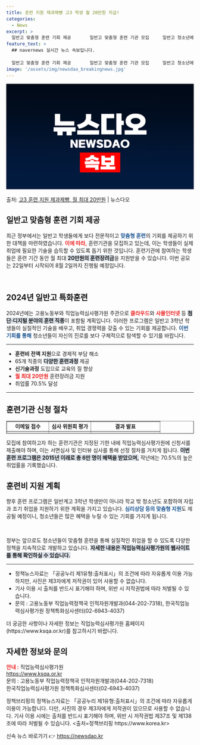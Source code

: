 ```yaml
---
title: 훈련 지원 제과제빵 고3 학생 월 20만원 지급!
categories:
  - News
excerpt: >
  일반고 맞춤형 훈련 기회 제공       일반고 맞춤형 훈련 기관 모집     일반고 청소년에게 취업에 필요…
feature_text: >
  ## navernews 실시간 뉴스 속보입니다.

  일반고 맞춤형 훈련 기회 제공       일반고 맞춤형 훈련 기관 모집     일반고 청소년에게 취업에 필요…
image: '/assets/img/newsdao_breakingnews.jpg'
---
```


![뉴스다오 속보](/assets/img/newsdao_breakingnews.jpg)

<p>출처: <a href="https://newsdao.kr/4855" rel="dofollow">고3 훈련 지원 제과제빵, 월 최대 20만원</a> | 뉴스다오</p>

<h2 data-ke-size="size26">일반고 맞춤형 훈련 기회 제공</h2>
<p data-ke-size="size16">최근 정부에서는 일반고 학생들에게 보다 전문적이고 <b><span style="color: #1a5490;">맞춤형 훈련</span></b>의 기회를 제공하기 위한 대책을 마련하였습니다. <b><span style="color: #ee2323;">이에 따라,</span></b> 훈련기관을 모집하고 있는데, 이는 학생들이 실제 취업에 필요한 기술을 습득할 수 있도록 돕기 위한 것입니다. 훈련기관에 참여하는 학생들은 훈련 기간 동안 월 최대 <b><span style="background-color: #21538527;">20만원의 훈련장려금</span></b>을 지원받을 수 있습니다. 이번 공모는 22일부터 시작되어 8월 2일까지 진행될 예정입니다.</p>

<p data-ke-size="size16">&nbsp;</p>

<h2 data-ke-size="size23">2024년 일반고 특화훈련</h2>
<p data-ke-size="size16">2024년에는 고용노동부와 직업능력심사평가원 주관으로 <b><span style="color: #ee2323;">클라우드</span></b>와 <b><span style="color: #ee2323;">사물인터넷</span></b> 등 <b><span style="background-color: #21538527;">첨단·디지털 분야의 훈련 직종</span></b>이 포함될 계획입니다. 이러한 프로그램은 일반고 3학년 학생들이 실질적인 기술을 배우고, 취업 경쟁력을 갖출 수 있는 기회를 제공합니다. <b><span style="color: #1a5490;">이번 기회를 통해</span></b> 청소년들이 자신의 진로를 보다 구체적으로 탐색할 수 있기를 바랍니다.</p>
<hr contenteditable="false" data-ke-type="horizontalRule" data-ke-style="style5" />
<ul style="list-style-type: disc;" data-ke-list-type="disc">
    <li><b>훈련비 전액 지원</b>으로 경제적 부담 해소</li>
    <li>65개 직종의 <b><span style="background-color: #21538527;">다양한 훈련과정</span></b> 제공</li>
    <li><b>신기술과정</b> 도입으로 교육의 질 향상</li>
    <li><b><span style="color: #ee2323;">월 최대 20만원</span></b> 훈련장려금 지원</li>
    <li>취업률 70.5% 달성</li>
</ul>
<hr contenteditable="false" data-ke-type="horizontalRule" data-ke-style="style5" />

<h2 data-ke-size="size23">훈련기관 신청 절차</h2>
<table style="border-collapse: collapse; width: 100%; height: 34px;" border="1" data-ke-align="alignLeft" data-ke-style="style16">
    <tbody>
        <tr style="height: 17px;">
            <td style="text-align: center; height: 17px;"><b>이메일 접수</b></td>
            <td style="text-align: center; height: 17px;"><b>심사 위원회 평가</b></td>
            <td style="text-align: center; height: 17px;"><b>결과 발표</b></td>
        </tr>
        <tr style="height: 17px;">
            <td style="text-align: center; height: 17px;">8월 2일까지</td>
            <td style="text-align: center; height: 17px;">9월 중</td>
            <td style="text-align: center; height: 17px;">10월 중</td>
        </tr>
        <tr>
            <td style="text-align: center; height: 17px;">온·오프라인 신청</td>
            <td style="text-align: center; height: 17px;">인터뷰 심사</td>
            <td style="text-align: center; height: 17px;">직업능력심사평가원 웹사이트</td>
        </tr>
    </tbody>
</table>

<p data-ke-size="size16">모집에 참여하고자 하는 훈련기관은 지정된 기한 내에 직업능력심사평가원에 신청서를 제출해야 하며, 이는 서면심사 및 인터뷰 심사를 통해 선정 절차를 거치게 됩니다. <b><span style="background-color: #21538527;">이번 훈련 프로그램은 2015년 이래로 총 6만 명이 혜택을 받았으며,</span></b> 작년에는 70.5%의 높은 취업률을 기록했습니다.</p>

<h2 data-ke-size="size23">훈련비 지원 계획</h2>
<p data-ke-size="size16">향후 훈련 프로그램은 일반계고 3학년 학생만이 아니라 학교 밖 청소년도 포함하여 자립과 조기 취업을 지원하기 위한 계획을 가지고 있습니다. <b><span style="color: #1a5490;">심리상담 등의 맞춤형 지원</span></b>도 제공될 예정이니, 청소년들은 많은 혜택을 누릴 수 있는 기회를 가지게 됩니다.</p>

<p data-ke-size="size16">&nbsp;</p>

<p data-ke-size="size16">정부는 앞으로도 청소년들이 맞춤형 훈련을 통해 실질적인 취업을 할 수 있도록 다양한 정책을 지속적으로 개발하고 있습니다. <b><span style="background-color: #21538527;">자세한 내용은 직업능력심사평가원의 웹사이트를 통해 확인하실 수 있습니다.</span></b></p>

<hr contenteditable="false" data-ke-type="horizontalRule" data-ke-style="style5" />
<ul style="list-style-type: disc;" data-ke-list-type="disc">
    <li>정책뉴스자료는 「공공누리 제1유형:출처표시」의 조건에 따라 자유롭게 이용 가능하지만, 사진은 제3자에게 저작권이 있어 사용할 수 없습니다.</li>
    <li>기사 이용 시 출처를 반드시 표기해야 하며, 위반 시 저작권법에 따라 처벌될 수 있습니다.</li>
    <li>문의 : 고용노동부 직업능력정책국 인적자원개발과(044-202-7318), 한국직업능력심사평가원 정책특화심사센터(02-6943-4037)</li>
</ul>

<p data-ke-size="size16">더 궁금한 사항이나 자세한 정보는 직업능력심사평가원 홈페이지(https://www.ksqa.or.kr)를 참고하시기 바랍니다.</p>
<h2 data-ke-size="size26">자세한 정보와 문의</h2>
<p data-ke-size="size16">
    <b><span style="color: #ee2323;">안내 :</span></b> 직업능력심사평가원<br>
    <a href="https://www.ksqa.or.kr">https://www.ksqa.or.kr</a><br>
    문의 : 고용노동부 직업능력정책국 인적자원개발과(044-202-7318)<br>
    한국직업능력심사평가원 정책특화심사센터(02-6943-4037)
</p>
<p data-ke-size="size16">정책브리핑의 정책뉴스자료는 「공공누리 제1유형:출처표시」의 조건에 따라 자유롭게 이용이 가능합니다. 다만, 사진의 경우 제3자에게 저작권이 있으므로 사용할 수 없습니다. 기사 이용 시에는 출처를 반드시 표기해야 하며, 위반 시 저작권법 제37조 및 제138조에 따라 처벌될 수 있습니다. <출처=정책브리핑 https://www.korea.kr></p> 

신속 뉴스 바로가기 👉 <a href="https://newsdao.kr" rel="dofollow">https://newsdao.kr</a>


